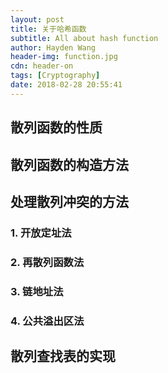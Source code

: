```yaml
---
layout: post
title: 关于哈希函数
subtitle: All about hash function
author: Hayden Wang
header-img: function.jpg
cdn: header-on
tags: [Cryptography]
date: 2018-02-28 20:55:41
---
```


## 散列函数的性质


## 散列函数的构造方法


## 处理散列冲突的方法

### 1. 开放定址法

### 2. 再散列函数法

### 3. 链地址法

### 4. 公共溢出区法


## 散列查找表的实现

